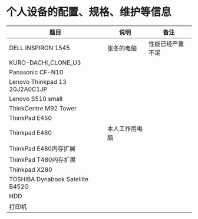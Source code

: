 # 个人设备的配置、规格、维护等信息

| 题目                             | 说明           | 备注             |
| -------------------------------- | -------------- | ---------------- |
| DELL INSPIRON 1545               | 张冬的电脑     | 性能已经严重不足 |
| KURO-DACHI_CLONE_U3              |                |                  |
| Panasonic CF-N10                 |                |                  |
| Lenovo Thinkpad 13 20J2A0C1JP    |                |                  |
| Lenovo S510 small                |                |                  |
| ThinkCentre M92 Tower            |                |                  |
| ThinkPad E450                    |                |                  |
| Thinkpad E480                    | 本人工作用电脑 |                  |
| ThinkPad E480内存扩展            |                |                  |
| ThinkPad T480内存扩展            |                |                  |
| Thinkpad X280                    |                |                  |
| TOSHIBA Dynabook Satellite B452G |                |                  |
| HDD                              |                |                  |
| 打印机                           |                |                  |

